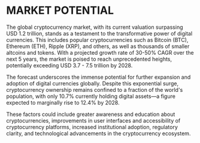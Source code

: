 # MARKET POTENTIAL

The global cryptocurrency market, with its current valuation surpassing USD 1.2 trillion, stands as a testament to the transformative power of digital currencies. This includes popular cryptocurrencies such as Bitcoin (BTC), Ethereum (ETH), Ripple (XRP), and others, as well as thousands of smaller altcoins and tokens. With a projected growth rate of 30-50% CAGR over the next 5 years, the market is poised to reach unprecedented heights, potentially exceeding USD 3.7 - 7.5 trillion by 2028.

The forecast underscores the immense potential for further expansion and adoption of digital currencies globally. Despite this exponential surge, cryptocurrency ownership remains confined to a fraction of the world's population, with only 10.7% currently holding digital assets—a figure expected to marginally rise to 12.4% by 2028.

These factors could include greater awareness and education about cryptocurrencies, improvements in user interfaces and accessibility of cryptocurrency platforms, increased institutional adoption, regulatory clarity, and technological advancements in the cryptocurrency ecosystem.
